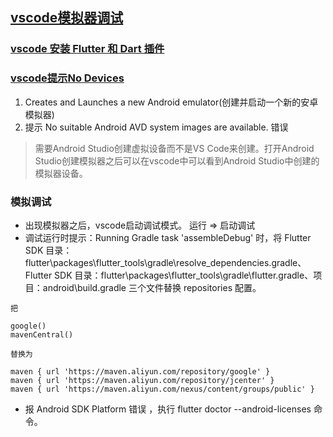 ## [vscode模拟器调试](https://flutter.cn/docs/get-started/test-drive?tab=vscode)
### [vscode 安装 Flutter 和 Dart 插件](https://flutter.cn/docs/get-started/editor?tab=vscode)
### [vscode提示No Devices](https://blog.csdn.net/qq_40259641/article/details/90475896)
1. Creates and Launches a new Android emulator(创建并启动一个新的安卓模拟器)
2. 提示 No suitable Android AVD system images are available. 错误
> 需要Android Studio创建虚拟设备而不是VS Code来创建。打开Android Studio创建模拟器之后可以在vscode中可以看到Android Studio中创建的模拟器设备。

### 模拟调试
- 出现模拟器之后，vscode启动调试模式。  运行 => 启动调试
- 调试运行时提示：Running Gradle task 'assembleDebug' 时，将 Flutter SDK 目录：flutter\packages\flutter_tools\gradle\resolve_dependencies.gradle、Flutter SDK 目录：flutter\packages\flutter_tools\gradle\flutter.gradle、项目：android\build.gradle 三个文件替换 repositories 配置。
```
把

google()
mavenCentral()

替换为

maven { url 'https://maven.aliyun.com/repository/google' }
maven { url 'https://maven.aliyun.com/repository/jcenter' }
maven { url 'https://maven.aliyun.com/nexus/content/groups/public' }
```
- 报 Android SDK Platform 错误 ，执行 flutter doctor --android-licenses 命令。
